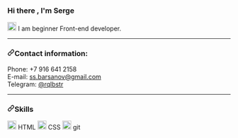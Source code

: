 <article class="markdown-body entry-content container-lg" itemprop="text"><h3>Hi there , I'm  Serge </h3>
<p><g-emoji class="g-emoji" alias="star" fallback-src="https://github.githubassets.com/images/icons/emoji/unicode/2b50.png"><img class="emoji" alt="star" height="20" width="20" src="https://github.githubassets.com/images/icons/emoji/unicode/2b50.png"></g-emoji> I am beginner Front-end developer.</p>

<hr>
<h3><a id="user-content-contact-information" class="anchor" aria-hidden="true" href="#contact-information"><svg class="octicon octicon-link" viewBox="0 0 16 16" version="1.1" width="16" height="16" aria-hidden="true"><path fill-rule="evenodd" d="M7.775 3.275a.75.75 0 001.06 1.06l1.25-1.25a2 2 0 112.83 2.83l-2.5 2.5a2 2 0 01-2.83 0 .75.75 0 00-1.06 1.06 3.5 3.5 0 004.95 0l2.5-2.5a3.5 3.5 0 00-4.95-4.95l-1.25 1.25zm-4.69 9.64a2 2 0 010-2.83l2.5-2.5a2 2 0 012.83 0 .75.75 0 001.06-1.06 3.5 3.5 0 00-4.95 0l-2.5 2.5a3.5 3.5 0 004.95 4.95l1.25-1.25a.75.75 0 00-1.06-1.06l-1.25 1.25a2 2 0 01-2.83 0z"></path></svg></a>Contact information:</h3>
<p>Phone: +7 916 641 2158<br>
E-mail: <a href="mailto:ss.barsanov@gmail.com">ss.barsanov@gmail.com</a><br>
Telegram: <a href="https://t.me/rqlbstr" rel="nofollow">@rqlbstr</a></p>
<hr>
<h3><a id="user-content-skills" class="anchor" aria-hidden="true" href="#skills"><svg class="octicon octicon-link" viewBox="0 0 16 16" version="1.1" width="16" height="16" aria-hidden="true"><path fill-rule="evenodd" d="M7.775 3.275a.75.75 0 001.06 1.06l1.25-1.25a2 2 0 112.83 2.83l-2.5 2.5a2 2 0 01-2.83 0 .75.75 0 00-1.06 1.06 3.5 3.5 0 004.95 0l2.5-2.5a3.5 3.5 0 00-4.95-4.95l-1.25 1.25zm-4.69 9.64a2 2 0 010-2.83l2.5-2.5a2 2 0 012.83 0 .75.75 0 001.06-1.06 3.5 3.5 0 00-4.95 0l-2.5 2.5a3.5 3.5 0 004.95 4.95l1.25-1.25a.75.75 0 00-1.06-1.06l-1.25 1.25a2 2 0 01-2.83 0z"></path></svg></a>Skills</h3>
<p>
<!-- <g-emoji class="g-emoji" alias="ballot_box_with_check" fallback-src="https://github.githubassets.com/images/icons/emoji/unicode/2611.png"><img class="emoji" alt="ballot_box_with_check" height="20" width="20" src="https://github.githubassets.com/images/icons/emoji/unicode/2611.png"></g-emoji> JavaScript -->
<!-- <g-emoji class="g-emoji" alias="ballot_box_with_check" fallback-src="https://github.githubassets.com/images/icons/emoji/unicode/2611.png"><img class="emoji" alt="ballot_box_with_check" height="20" width="20" src="https://github.githubassets.com/images/icons/emoji/unicode/2611.png"></g-emoji> React -->
<g-emoji class="g-emoji" alias="ballot_box_with_check" fallback-src="https://github.githubassets.com/images/icons/emoji/unicode/2611.png"><img class="emoji" alt="ballot_box_with_check" height="20" width="20" src="https://github.githubassets.com/images/icons/emoji/unicode/2611.png"></g-emoji> HTML
<g-emoji class="g-emoji" alias="ballot_box_with_check" fallback-src="https://github.githubassets.com/images/icons/emoji/unicode/2611.png"><img class="emoji" alt="ballot_box_with_check" height="20" width="20" src="https://github.githubassets.com/images/icons/emoji/unicode/2611.png"></g-emoji> CSS
<g-emoji class="g-emoji" alias="ballot_box_with_check" fallback-src="https://github.githubassets.com/images/icons/emoji/unicode/2611.png"><img class="emoji" alt="ballot_box_with_check" height="20" width="20" src="https://github.githubassets.com/images/icons/emoji/unicode/2611.png"></g-emoji> git</p>
</article>
